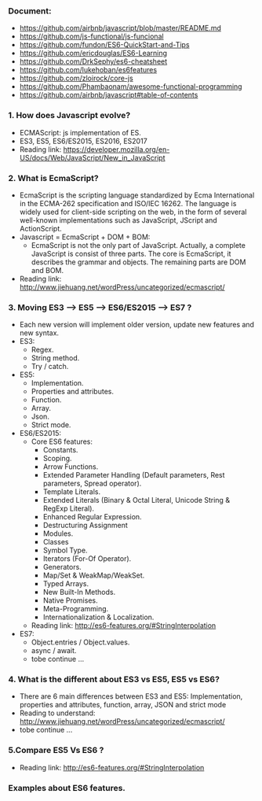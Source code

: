 ### Document:
* https://github.com/airbnb/javascript/blob/master/README.md
* https://github.com/js-functional/js-funcional
* https://github.com/fundon/ES6-QuickStart-and-Tips
* https://github.com/ericdouglas/ES6-Learning
* https://github.com/DrkSephy/es6-cheatsheet
* https://github.com/lukehoban/es6features
* https://github.com/zloirock/core-js
* https://github.com/Phambaonam/awesome-functional-programming
* https://github.com/airbnb/javascript#table-of-contents


### 1. How does Javascript evolve?
* ECMAScript: js implementation of ES.
* ES3, ES5, ES6/ES2015, ES2016, ES2017
* Reading link: https://developer.mozilla.org/en-US/docs/Web/JavaScript/New_in_JavaScript

### 2. What is EcmaScript?
* EcmaScript is the scripting language standardized by Ecma International in the ECMA-262 specification and ISO/IEC 16262.
  The language is widely used for client-side scripting on the web, in the form of several well-known implementations
  such as JavaScript, JScript and ActionScript.
* Javascript = EcmaScript + DOM + BOM:
   * EcmaScript is not the only part of JavaScript. Actually, a complete JavaScript is consist of three parts.
     The core is EcmaScript, it describes the grammar and objects. The remaining parts are DOM and BOM.
* Reading link: http://www.jiehuang.net/wordPress/uncategorized/ecmascript/

### 3. Moving ES3 --> ES5 --> ES6/ES2015 --> ES7 ?
* Each new version will implement older version, update new features and new syntax.
* ES3:
  * Regex.
  * String method.
  * Try / catch.
* ES5:
  * Implementation.
  * Properties and attributes.
  * Function.
  * Array.
  * Json.
  * Strict mode.
* ES6/ES2015:
  * Core ES6 features:
    * Constants.
    * Scoping.
    * Arrow Functions.
    * Extended Parameter Handling (Default parameters, Rest parameters, Spread operator).
    * Template Literals.
    * Extended Literals (Binary & Octal Literal, Unicode String & RegExp Literal).
    * Enhanced Regular Expression.
    * Destructuring Assignment
    * Modules.
    * Classes
    * Symbol Type.
    * Iterators (For-Of Operator).
    * Generators.
    * Map/Set & WeakMap/WeakSet.
    * Typed Arrays.
    * New Built-In Methods.
    * Native Promises.
    * Meta-Programming.
    * Internationalization & Localization.
  *  Reading link: http://es6-features.org/#StringInterpolation
* ES7:
  * Object.entries / Object.values.
  * async / await.
  * tobe continue ...

### 4. What is the different about ES3 vs ES5, ES5 vs ES6?
* There are 6 main differences between ES3 and ES5:
  Implementation, properties and attributes, function, array, JSON and strict mode
* Reading to understand: http://www.jiehuang.net/wordPress/uncategorized/ecmascript/
* tobe continue ...

### 5.Compare ES5 Vs ES6 ?
* Reading link: http://es6-features.org/#StringInterpolation

### Examples about ES6 features.

